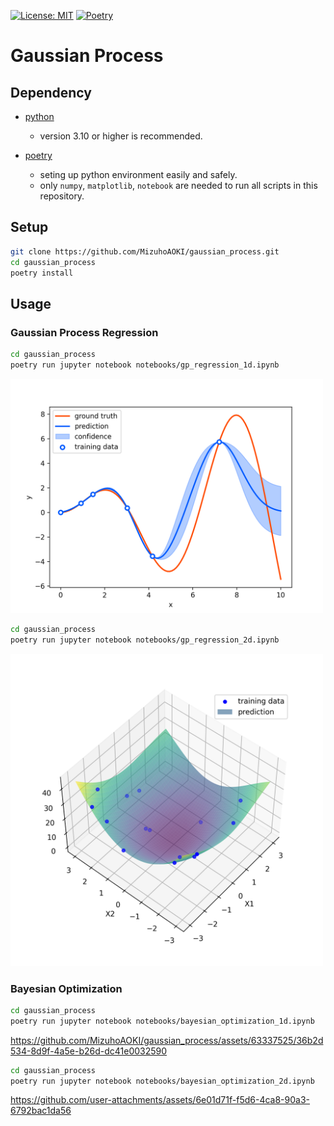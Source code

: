 [![License: MIT](https://img.shields.io/badge/License-MIT-blue.svg)](https://opensource.org/licenses/MIT)
[![Poetry](https://img.shields.io/endpoint?url=https://python-poetry.org/badge/v0.json)](https://python-poetry.org/)

# Gaussian Process

## Dependency

- [python](https://www.python.org/)
  - version 3.10 or higher is recommended.

- [poetry](https://python-poetry.org/)
  - seting up python environment easily and safely.
  - only `numpy`, `matplotlib`, `notebook` are needed to run all scripts in this repository.

## Setup
```sh
git clone https://github.com/MizuhoAOKI/gaussian_process.git
cd gaussian_process
poetry install
```

## Usage

### Gaussian Process Regression

```sh
cd gaussian_process
poetry run jupyter notebook notebooks/gp_regression_1d.ipynb
```

<img src="./media/gpr_1d.png" width="500px" alt="gaussian process regression (1 dim)">


```sh
cd gaussian_process
poetry run jupyter notebook notebooks/gp_regression_2d.ipynb
```
<img src="./media/gpr_2d_prediction.png" width="500px" alt="gaussian process regression (2 dim)">


### Bayesian Optimization

```sh
cd gaussian_process
poetry run jupyter notebook notebooks/bayesian_optimization_1d.ipynb
```

https://github.com/MizuhoAOKI/gaussian_process/assets/63337525/36b2d534-8d9f-4a5e-b26d-dc41e0032590

```sh
cd gaussian_process
poetry run jupyter notebook notebooks/bayesian_optimization_2d.ipynb
```

https://github.com/user-attachments/assets/6e01d71f-f5d6-4ca8-90a3-6792bac1da56

